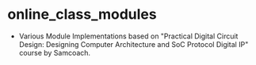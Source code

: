 # online_class_modules
- Various Module Implementations based on "Practical Digital Circuit Design: Designing Computer Architecture and SoC Protocol Digital IP" course by Samcoach.

